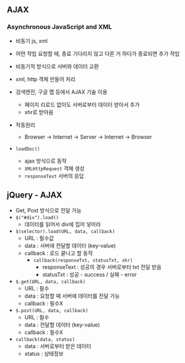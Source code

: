 ## AJAX
### Asynchronous JavaScript and XML
- 비동기 js, xml
- 어떤 작업 요청할 때, 종료 기다리지 않고 다른 거 하다가 종료되면 추가 작업
- 비동기적 방식으로 서버와 데이터 교환
- xml, http 객체 만들어 처리
- 검색엔진, 구글 맵 등에서 AJAX 기술 이용
	- 페이지 리로드 없이도 서버로부터 데이터 받아서 추가
	- xhr로 받아옴

- 작동원리
	- Browser -> Internet -> Server -> Internet -> Browser
- `loadDoc()`
	- ajax 방식으로 동작
	- `XMLHttpRequest` 객체 생성
	- `responseText` 서버의 응답

## jQuery - AJAX
- Get, Post 방식으로 전달 가능
- `$("#div").load()`
	- 데이터를 읽어서 div에 집어 넣어라
- `$(selector).load(URL, data, callback)`
	- URL : 필수값
	- data : 서버에 전달할 데이터 (key-value)
	- callback : 로드 끝나고 할 동작
		- `callback(responseTxt, statusTxt, xhr)`
			- responseText : 성공의 경우 서버로부터 txt 전달 받음
			- statusTxt : 성공 - success / 실패 - error
- `$.get(URL, data, callback)`
	- URL : 필수
	- data : 요청할 때 서버에 데이터를 전달 가능
	- callback : 필수X
- `$.post(URL, data, callback)`
	- URL : 필수
	- data : 전달할 데이터 (key-value)
	- callback : 필수X
- `callback(data, status)`
	- data : 서버로부터 받은 데이터
	- status : 상태정보 